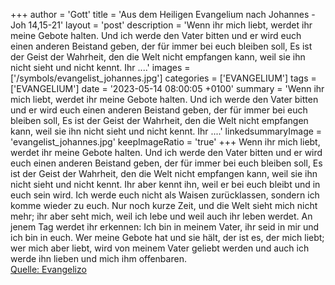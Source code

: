 +++
author = 'Gott'
title = 'Aus dem Heiligen Evangelium nach Johannes - Joh 14,15-21'
layout = 'post'
description = 'Wenn ihr mich liebt, werdet ihr meine Gebote halten. Und ich werde den Vater bitten und er wird euch einen anderen Beistand geben, der für immer bei euch bleiben soll, Es ist der Geist der Wahrheit, den die Welt nicht empfangen kann, weil sie ihn nicht sieht und nicht kennt. Ihr ....'
images = ['/symbols/evangelist_johannes.jpg']
categories = ['EVANGELIUM']
tags = ['EVANGELIUM']
date = '2023-05-14 08:00:05 +0100'
summary = 'Wenn ihr mich liebt, werdet ihr meine Gebote halten. Und ich werde den Vater bitten und er wird euch einen anderen Beistand geben, der für immer bei euch bleiben soll, Es ist der Geist der Wahrheit, den die Welt nicht empfangen kann, weil sie ihn nicht sieht und nicht kennt. Ihr ....'
linkedsummaryImage = 'evangelist_johannes.jpg'
keepImageRatio = 'true'
+++
Wenn ihr mich liebt, werdet ihr meine Gebote halten.
Und ich werde den Vater bitten und er wird euch einen anderen Beistand geben, der für immer bei euch bleiben soll,
Es ist der Geist der Wahrheit, den die Welt nicht empfangen kann, weil sie ihn nicht sieht und nicht kennt. Ihr aber kennt ihn, weil er bei euch bleibt und in euch sein wird.<!--more-->
Ich werde euch nicht als Waisen zurücklassen, sondern ich komme wieder zu euch.
Nur noch kurze Zeit, und die Welt sieht mich nicht mehr; ihr aber seht mich, weil ich lebe und weil auch ihr leben werdet.
An jenem Tag werdet ihr erkennen: Ich bin in meinem Vater, ihr seid in mir und ich bin in euch.
Wer meine Gebote hat und sie hält, der ist es, der mich liebt; wer mich aber liebt, wird von meinem Vater geliebt werden und auch ich werde ihn lieben und mich ihm offenbaren.<br> [Quelle: Evangelizo](https://evangeliumtagfuertag.org/DE/gospel)